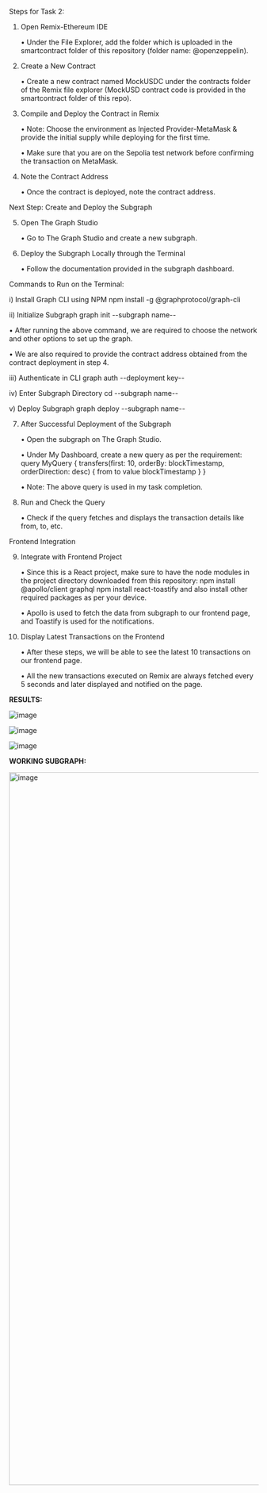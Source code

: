 Steps for Task 2:
1.	Open Remix-Ethereum IDE
   
	   •	Under the File Explorer, add the folder which is uploaded in the smartcontract folder of this repository                 (folder name: @openzeppelin).
    
     
2.	Create a New Contract
   
	   •	Create a new contract named MockUSDC under the contracts folder of the Remix file explorer
  	           (MockUSD contract code is provided in the smartcontract folder of this repo).
  	
3.	Compile and Deploy the Contract in Remix

  	 •	Note: Choose the environment as Injected Provider-MetaMask & provide the initial supply while
  	         deploying for the first time.

  	 •	Make sure that you are on the Sepolia test network before confirming the transaction on MetaMask.

  	
4.	Note the Contract Address
   
	   •	Once the contract is deployed, note the contract address.


Next Step: Create and Deploy the Subgraph

5.	Open The Graph Studio
   
	•	Go to The Graph Studio and create a new subgraph.


6.	Deploy the Subgraph Locally through the Terminal
   
	•	Follow the documentation provided in the subgraph dashboard.

 Commands to Run on the Terminal:

i) Install Graph CLI using NPM
npm install -g @graphprotocol/graph-cli

ii) Initialize Subgraph
graph init --subgraph name--

  •	After running the above command, we are required to choose the network and other options to set up the graph.
  
  •	We are also required to provide the contract address obtained from the contract deployment in step 4.

iii) Authenticate in CLI
graph auth --deployment key--

iv) Enter Subgraph Directory
cd --subgraph name--

v) Deploy Subgraph
graph deploy --subgraph name--


7.	After Successful Deployment of the Subgraph
   
	•	Open the subgraph on The Graph Studio.

	•	Under My Dashboard, create a new query as per the requirement:
            query MyQuery {
              transfers(first: 10, orderBy: blockTimestamp, orderDirection: desc) {
                from
                to
                value
                blockTimestamp
              }
            }
  	
  	•	Note: The above query is used in my task completion.


8.	Run and Check the Query
   
	•	Check if the query fetches and displays the transaction details like from, to, etc.


Frontend Integration

9.	Integrate with Frontend Project
    
	•	Since this is a React project, make sure to have the node modules in the project directory downloaded
                from this repository:
                   npm install @apollo/client graphql
                   npm install react-toastify
  	           and also install other required packages as per your device.
  	
	•	Apollo is used to fetch the data from subgraph to our frontend page, and Toastify is used for
                the notifications.


10.	Display Latest Transactions on the Frontend
	
	•	After these steps, we will be able to see the latest 10 transactions on our frontend page.

	•	All the new transactions executed on Remix are always fetched every 5 seconds and later displayed
                and notified on the page.












**RESULTS:**

   ![image](https://github.com/user-attachments/assets/5e71c924-c1dd-44ed-8d15-ec50b6bddc66)




   ![image](https://github.com/user-attachments/assets/df486dac-2e4a-4639-8980-b1d8105ad34f)




![image](https://github.com/user-attachments/assets/e6bd679f-acbd-46ce-82ef-262cc1c2ffa6)




**WORKING SUBGRAPH:**

<img width="1438" alt="image" src="https://github.com/user-attachments/assets/0f87654a-6e2d-48fc-beee-2fcacde891ab">




